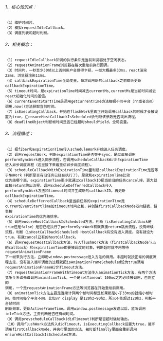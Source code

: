 ###### 1、核心知识点：
    （1）维护时间片。
    （2）模拟requestIdleCallback。
    （3）调度列表和超时判断。
###### 2、相关概念：
    （1）requestIdleCallback回调的执行条件是当前浏览器处于空闲状态。
    （2）requestAnimationFrame浏览器在每次重绘前执行回调。
    （3）时间片，一秒至少30帧以上否则用户会觉得卡顿，一帧大概最多33ms，react渲染22ms，浏览器渲染11ms。
    （4）callbackExpirationTime全局变量，每次调用新的callback之前都会更新callbackExpirationTime。
    （5）timeout时间，是expirationTime时间减去currentMs,currentMs是当前时间减去react初始化时间的差值。
    （6）currentEventStartTime是调用getCurrentTime方法根据不同平台（rn或者dom）调用.now()方法获取当前时间。
    （7）isExecutingCallback，开始在flashWork里真正开始调用callback的时候才会被设置为true，在ensureHostCallbackIsScheduled会判断该参数是否跳出流程。
    （8）deadlineObject判断帧时间是否已经超时shouldYield，全局变量。
###### 3、流程描述：
    （1）把fiber和expirationTime传入scheduleWork开始进入任务调度。
    （2）调用requestWork，判断expirationTime是否等于sync，是就直接调用performSyncWork进入同步流程，否调用scheduleCallbackWithExpirationTime
    进入异步调度流程（这里接下来着重讲异步调度流程）。
    （3）scheduleCallbackWithExpirationTime里判断callbackExpirationTime是否等于NoWork（判断是否有旧任务已经在执行了），是就和expirationTime比较
    优先级哪个高，expirationTime更小就通过callbackID把当前旧的任务cancel掉，更大就直接return跳出流程。调用scheduleDefferredCallback传入
    performSyncWork方法和timeout时间并生成新的callbackID，再更新callbackExpirationTime。
    （4）scheduleDefferredCallback里当前任务的expirationTime是currentEventStartTime加timeout时间之和，并创建firstCallbackNode双向链表，链表按
    expirationTime的优先级排序。
    （5）调用ensureHostCallbackIsScheduled方法，判断（isExecutingCallback是true还是false）是否已经执行了performSyncWork有就直接return跳出流程，没有继续
    流程，判断（isHostCallbackScheduled）HostCallback有没有进入调度，没有就设为true，有就cancel已有的hostCallback。
    （6）调用requestHostCallback方法，传入flushWork方法（firstCallbackNode节点的callback）和expirationTime即要被调度的对象，判断超时就不用等待requsetAnimationFrame
    下一帧来执行方法，立即用window.postmessage进入方法的调用。未超时就按正常的调度流程去走，没有进入循环调度的过程就把isAnimationFrameScheduled设为true调用
    requestAnimationFrameWithTimeout方法。
    （7）requestAnimationFrameWithTimeout方法传入animationTick方法，有两个方法竞争关系谁先谁调用animationTick，一个是setTimeout 100ms之内必须被调用，否则立即
    调用，一个是requestAnimationFrame方法等浏览器在开始重绘前调用。
    （8）animationTick方法主要是连续计算两个帧时间都是如果都是小于33ms的就缩小帧时间，帧时间每个平台不同，比如vr display 是120hz~90hz，所以不能超过120hz，判断平台帧时间
    刷新频率，更新ActiveFrameTime。调用window.postmessage发送以后，监听调用idleTick方法，主要判断是否还有帧时间。
    （9）调用prevscheduleCallback(didTimeout)判断是否超时强制输出。
    （10）调用flushWork方法传入didTimeout，isExecutingCallback设置为true，循环调用firstCallbackNode，并执行里面的方法，被打断finally里面会重新调用
    ensureHostCallbackIsScheduled方法。